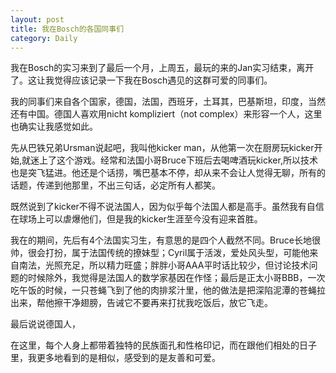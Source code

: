 ```yaml
---
layout: post
title: 我在Bosch的各国同事们
category: Daily
---
```


我在Bosch的实习来到了最后一个月，上周五，最玩的来的Jan实习结束，离开了。这让我觉得应该记录一下我在Bosch遇见的这群可爱的同事们。  

我的同事们来自各个国家，德国，法国，西班牙，土耳其，巴基斯坦，印度，当然还有中国。德国人喜欢用nicht kompliziert（not complex）来形容一个人，这里也确实让我感觉如此。    

先从巴铁兄弟Ursman说起吧，我叫他kicker man，从他第一次在厨房玩kicker开始,就迷上了这个游戏。经常和法国小哥Bruce下班后去喝啤酒玩kicker,所以技术也是突飞猛进。他还是个话捞，嘴巴基本不停，却从来不会让人觉得无聊，所有的话题，传递到他那里，不出三句话，必定所有人都笑。  

既然说到了kicker不得不说法国人，因为似乎每个法国人都是高手。虽然我有自信在球场上可以虐爆他们，但是我的kicker生涯至今没有迎来首胜。  

我在的期间，先后有4个法国实习生，有意思的是四个人截然不同。Bruce长地很帅，很会打扮，属于法国传统的撩妹型；Cyril属于活泼，爱处风头型，可能他来自南法，光照充足，所以精力旺盛；胖胖小哥AAA平时话比较少，但讨论技术问题的时候除外，我觉得是法国人的数学家基因在作怪；最后是正太小哥BBB，一次吃午饭的时候，一只苍蝇飞到了他的肉排浆汁里，他的做法是把深陷泥潭的苍蝇拉出来，帮他擦干净翅膀，告诫它不要再来打扰我吃饭后，放它飞走。  

最后说说德国人，  


在这里，每个人身上都带着独特的民族面孔和性格印记，而在跟他们相处的日子里，我更多地看到的是相似，感受到的是友善和可爱。
